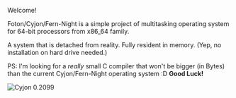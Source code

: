 Welcome!

 Foton/Cyjon/Fern-Night is a simple project of multitasking operating system
for 64-bit processors from x86_64 family.

 A system that is detached from reality. Fully resident in memory.
(Yep, no installation on hard drive needed.)

PS: I'm looking for a *really* small C compiler that won't be bigger (in Bytes) than the current Cyjon/Fern-Night operating system :D **Good Luck!**

![Cyjon 0.2099](https://blackdev.org/shot/foton-35.png?)
